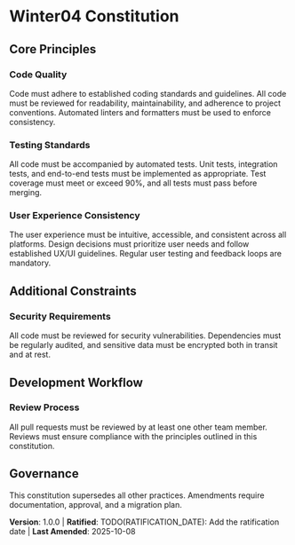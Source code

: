 # Winter04 Constitution

## Core Principles

### Code Quality
Code must adhere to established coding standards and guidelines. All code must be reviewed for readability, maintainability, and adherence to project conventions. Automated linters and formatters must be used to enforce consistency.

### Testing Standards
All code must be accompanied by automated tests. Unit tests, integration tests, and end-to-end tests must be implemented as appropriate. Test coverage must meet or exceed 90%, and all tests must pass before merging.

### User Experience Consistency
The user experience must be intuitive, accessible, and consistent across all platforms. Design decisions must prioritize user needs and follow established UX/UI guidelines. Regular user testing and feedback loops are mandatory.

## Additional Constraints

### Security Requirements
All code must be reviewed for security vulnerabilities. Dependencies must be regularly audited, and sensitive data must be encrypted both in transit and at rest.

## Development Workflow

### Review Process
All pull requests must be reviewed by at least one other team member. Reviews must ensure compliance with the principles outlined in this constitution.

## Governance

This constitution supersedes all other practices. Amendments require documentation, approval, and a migration plan.

**Version**: 1.0.0 | **Ratified**: TODO(RATIFICATION_DATE): Add the ratification date | **Last Amended**: 2025-10-08